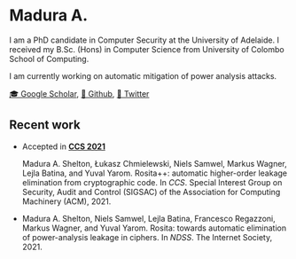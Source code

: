 Madura A.
===

I am a PhD candidate in Computer Security at the University of Adelaide. I received my B.Sc. (Hons) in Computer Science from University of Colombo School of Computing.

I am currently working on automatic mitigation of power analysis attacks.


[🎓 Google Scholar](https://scholar.google.com/citations?user=4p-mVwsAAAAJ&hl=en),
[💾 Github](https://github.com/manushanga/),
[🦉 Twitter](https://twitter.com/manushanga)

Recent work
---

+ Accepted in [__CCS 2021__](https://www.sigsac.org/ccs/CCS2021/accepted-papers.html)

    Madura A\. Shelton, Łukasz Chmielewski, Niels Samwel, Markus Wagner, Lejla Batina, and Yuval Yarom\.
    Rosita\+\+: automatic higher\-order leakage elimination from cryptographic code\.
    In *CCS*\. Special Interest Group on Security, Audit and Control \(SIGSAC\) of the Association for Computing Machinery \(ACM\), 2021\.

+ Madura A\. Shelton, Niels Samwel, Lejla Batina, Francesco Regazzoni, Markus Wagner, and Yuval Yarom\.
Rosita: towards automatic elimination of power\-analysis leakage in ciphers\.
In *NDSS*\. The Internet Society, 2021\.
